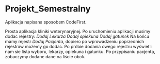 # Projekt_Semestralny

Aplikacja napisana sposobem CodeFirst.

Prosta aplikacja kliniki weterynaryjnej.
Po uruchomieniu aplikacji musimy dodac rejestry:
*Dodaj Lekarza*
*Dodaj opiekuna*
*Dodaj gatunek*
Na końcu mamy rejestr *Dodaj Pacjenta*, dopiero po wprowadzeniu poprzednich rejestrów możemy go dodać. Po próbie dodania owego rejestru wyświetli nam sie lista wyboru, lekarzy, opiekuna i gatunku. Po przypisaniu pacjenta, zobaczymy dodane dane na liście obok.
